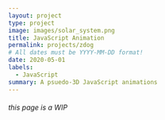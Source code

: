```yaml
---
layout: project
type: project
image: images/solar_system.png
title: JavaScript Animation
permalink: projects/zdog
# All dates must be YYYY-MM-DD format!
date: 2020-05-01
labels:
  - JavaScript
summary: A psuedo-3D JavaScript animations
---
```

<style>
canvas {

  width: 500px;
  height: 500px;
  background-color: #3e1941;
}
</style>
<h6>this page is a WIP</h6>
<canvas class="zdog-canvas" style="width=600px;height600px" />
<canvas class="zdog-canvas-star"  />
<script src='https://unpkg.com/zdog@1/dist/zdog.dist.js'></script>
<script src='https://cdnjs.cloudflare.com/ajax/libs/gsap/2.1.3/TweenMax.min.js'></script>
<script src='https://s3-us-west-2.amazonaws.com/s.cdpn.io/16327/MorphSVGPlugin.min.js'></script>
<script  src="https://galvancarlos.github.io/projects/celestial.js" />
